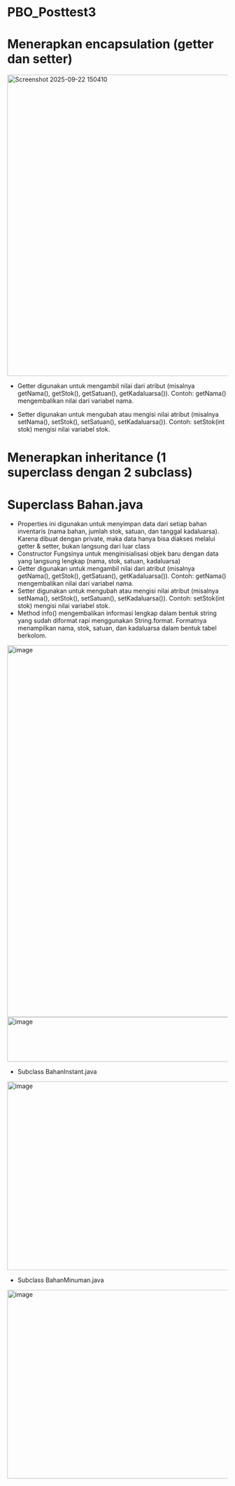 # PBO_Posttest3

# Menerapkan encapsulation (getter dan setter)

<img width="538" height="688" alt="Screenshot 2025-09-22 150410" src="https://github.com/user-attachments/assets/8a06db8b-fa60-4b84-ac16-a8c048fa9dd5" />

- Getter digunakan untuk mengambil nilai dari atribut (misalnya getNama(), getStok(), getSatuan(), getKadaluarsa()).
Contoh: getNama() mengembalikan nilai dari variabel nama.

- Setter digunakan untuk mengubah atau mengisi nilai atribut (misalnya setNama(), setStok(), setSatuan(), setKadaluarsa()).
Contoh: setStok(int stok) mengisi nilai variabel stok.


# Menerapkan inheritance (1 superclass dengan 2 subclass)


# Superclass Bahan.java
- Properties ini digunakan untuk menyimpan data dari setiap bahan inventaris (nama bahan, jumlah stok, satuan, dan tanggal kadaluarsa). Karena dibuat dengan private, maka data hanya bisa diakses melalui getter & setter, bukan langsung dari luar class
- Constructor Fungsinya untuk menginisialisasi objek baru dengan data yang langsung lengkap (nama, stok, satuan, kadaluarsa)
- Getter digunakan untuk mengambil nilai dari atribut (misalnya getNama(), getStok(), getSatuan(), getKadaluarsa()). Contoh: getNama() mengembalikan nilai dari variabel nama.
- Setter digunakan untuk mengubah atau mengisi nilai atribut (misalnya setNama(), setStok(), setSatuan(), setKadaluarsa()). Contoh: setStok(int stok) mengisi nilai variabel stok.
- Method info() mengembalikan informasi lengkap dalam bentuk string yang sudah diformat rapi menggunakan String.format. Formatnya menampilkan nama, stok, satuan, dan kadaluarsa dalam bentuk tabel berkolom.


<img width="728" height="849" alt="image" src="https://github.com/user-attachments/assets/ff932a32-f15f-46bb-9605-b5a4ef79fc90" />
<img width="727" height="102" alt="image" src="https://github.com/user-attachments/assets/c81f00f0-5473-4a82-b853-06a46a5dfdfb" />


- Subclass BahanInstant.java
<img width="841" height="431" alt="image" src="https://github.com/user-attachments/assets/ec305dc8-e698-4882-9e60-91564fd63cb6" />



- Subclass BahanMinuman.java
<img width="907" height="431" alt="image" src="https://github.com/user-attachments/assets/247af3d2-5e3f-411f-80d5-20f43ef7f931" />
